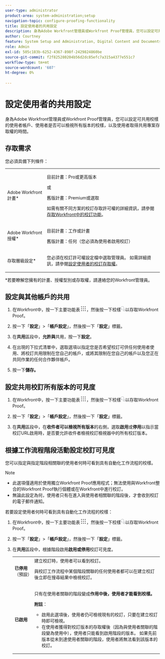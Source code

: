 ```yaml
---
user-type: administrator
product-area: system-administration;setup
navigation-topic: configure-proofing-functionality
title: 設定使用者的共用設定
description: 身為Adobe Workfront管理員或Workfront Proof管理員，您可以設定可共用校樣的使用者帳戶、使用者是否可以檢視所有版本的校樣，以及使用者取得共用專案存取權的時間。
author: Courtney
feature: System Setup and Administration, Digital Content and Documents
role: Admin
exl-id: 505c183b-6252-4367-898f-2429824860be
source-git-commit: f2f825280204b56d2dc85efc7a315a4377e551c7
workflow-type: tm+mt
source-wordcount: '607'
ht-degree: 0%

---
```


# 設定使用者的共用設定

身為Adobe Workfront管理員或Workfront Proof管理員，您可以設定可共用校樣的使用者帳戶、使用者是否可以檢視所有版本的校樣，以及使用者取得共用專案存取權的時間。

## 存取需求

您必須具備下列條件：

<table style="table-layout:auto"> 
 <col> 
 <col> 
 <tbody> 
  <tr> 
   <td role="rowheader">Adobe Workfront計畫*</td> 
   <td> <p>目前計畫：Pro或更高版本</p> <p>或</p> <p>舊版計畫：Premium或選取</p> <p>如需有關不同方案的校訂存取許可權的詳細資訊，請參閱<a href="../../../administration-and-setup/manage-workfront/configure-proofing/access-to-proofing-functionality.md" class="MCXref xref">存取Workfront中的校訂功能</a>。</p> </td> 
  </tr> 
  <tr> 
   <td role="rowheader">Adobe Workfront授權*</td> 
   <td> <p>目前計畫：工作或計畫</p> <p>舊版計畫：任何（您必須為使用者啟用校訂）</p> </td> 
  </tr> 
  <tr> 
   <td role="rowheader">存取層級設定*</td> 
   <td> <p>您必須在校訂許可權設定檔中選取管理員。 如需詳細資訊，請參閱<a href="../../../administration-and-setup/manage-workfront/configure-proofing/configure-a-users-proofing-access.md" class="MCXref xref">設定使用者的校訂存取權</a>。</p> </td> 
  </tr> 
 </tbody> 
</table>

&#42;若要瞭解您擁有的計畫、授權型別或存取權，請連絡您的Workfront管理員。

## 設定與其他帳戶的共用

1. 在Workfront中，按一下主要功能表![](assets/main-menu-icon.png)，然後按一下校樣![](assets/proofing-in-main-menu.png)以存取Workfront Proof。

1. 按一下「**設定**」>「**帳戶設定**」，然後按一下「**設定**」標籤。

1. 在&#x200B;**共用**&#x200B;區段中，**允許與**&#x200B;共用，按一下&#x200B;**設定**。

1. 在出現的下拉式清單中，選取選項以指定您是否希望校訂可供任何使用者使用、將校訂共用限制在您自己的帳戶，或將其限制在您自己的帳戶以及您正在共同作業的任何合作夥伴帳戶。
1. 按一下&#x200B;**儲存。**

## 設定共用校訂所有版本的可見度

1. 在Workfront中，按一下主要功能表![](assets/main-menu-icon.png)，然後按一下校樣![](assets/proofing-in-main-menu.png)以存取Workfront Proof。

1. 按一下「**設定**」>「**帳戶設定**」，然後按一下「**設定**」標籤。

1. 在&#x200B;**共用**&#x200B;區段中，在&#x200B;**收件者可以檢視所有版本**&#x200B;的右側，選取&#x200B;**啟用**&#x200B;或&#x200B;**停用**&#x200B;以指示當校訂URL啟用時，是否要允許收件者檢視校訂檢視器中的所有校訂版本。

## 根據工作流程階段活動設定校訂可見度

您可以指定與指定階段相關聯的使用者何時可看到具有自動化工作流程的校樣。

>[!NOTE]
>
>* 此選項僅適用於使用獨立Workfront Proof應用程式；無法使用與Workfront整合的Workfront Proof執行個體或在Workfront中進行校訂。
>* 無論此設定為何，使用者只有在進入與使用者相關聯的階段後，才會收到校訂的電子郵件通知。
>

若要設定使用者何時可看到具有自動化工作流程的校樣：

1. 在Workfront中，按一下主要功能表![](assets/main-menu-icon.png)，然後按一下校樣![](assets/proofing-in-main-menu.png)以存取Workfront Proof。

1. 按一下「**設定**」>「**帳戶設定**」，然後按一下「**設定**」標籤。

1. 在&#x200B;**共用**&#x200B;區段中，根據階段啟用&#x200B;**啟用或停用**&#x200B;校訂可見度。

   <table style="table-layout:auto"> 
    <col> 
    <col> 
    <tbody> 
     <tr> 
      <td role="rowheader"><strong>已停用</strong> （預設）</td> 
      <td>建立校訂時，使用者可以看到校訂。<br><p>與校訂工作流程中某個階段關聯的任何使用者都可以在建立校訂後立即在搜尋結果中檢視校訂。</p></td> 
     </tr> 
     <tr> 
      <td role="rowheader"><strong>已啟用</strong> </td> 
      <td> <p>只有在使用者關聯的階段變成<strong>作用中後，使用者才能看到校樣。</strong></p> <p><b>附註</b>：   
        <ul> 
         <li><em style="font-style: normal;">啟用此選項後，使用者仍可檢視現有的校訂，只要在建立校訂時即可檢視。</em> </li> 
         <li>在使用者獲得對校訂版本的存取權後（因為與使用者關聯的階段變為使用中），使用者只能看到啟用階段的版本。 如果先前版本從未到達使用者關聯的階段，使用者將無法看到該版本的校訂。</li> 
        </ul> </p> </td> 
     </tr> 
    </tbody> 
   </table>
